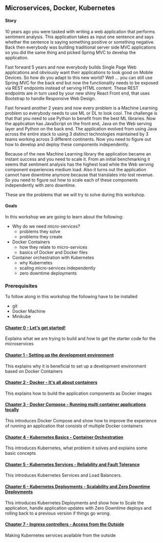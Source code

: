 ## Microservices, Docker, Kubernetes

#### Story

10 years ago you were tasked with writing a web application that performs sentiment analysis. This application takes as input one sentence and says whether the sentence is saying something positive or something negative. Back then everybody was building traditional server side MVC applications so you did the same thing and picked Spring MVC to develop the application.

Fast forward 5 years and now everybody builds Single Page Web applications and obviously want their applications to look good on Mobile Devices. So how do you adapt to this new world? Well ... you can still use Spring MVC for the back end but now the functionality needs to be exposed via REST endpoints instead of serving HTML content. These REST endpoints are in turn used by your new shiny React Front end, that uses Bootstrap to handle Responsive Web Design.

Fast forward another 2 years and now every problem is a Machine Learning problem so everybody needs to use ML or DL to look cool. The challenge is that that you need to use Python to benefit from the best ML libraries. Now the application has JavaScript on the front end, Java on the Web serving layer and Python on the back end. The application evolved from using Java across the entire stack to using 3 distinct technologies maintained by 3 teams working across 3 different continents. Now you need to figure out how to develop and deploy these components independently.

Because of the new Machine Learning library the application became an instant success and you need to scale it. From an initial benchmarking it seems that sentiment analysis has the highest load while the Web serving component experiences medium load. Also it turns out the application cannot have downtime anymore because that translates into lost revenue. So you need to figure out how to scale each of these components independently with zero downtime.

These are the problems that we will try to solve during this workshop.

#### Goals
In this workshop we are going to learn about the following:
* Why do we need micro-services?
  * problems they solve
  * problems they create
* Docker Containers
  * how they relate to micro-services
  * basics of Docker and Docker files
* Container orchestration with Kubernetes
  * why Kubernetes  
  * scaling micro-services independently
  * zero downtime deployments

### Prerequisites
To follow along in this workshop the following have to be installed
* git
* Docker Machine
* Minikube

#### [Chapter 0 - Let's get started!](labs/lab0-basicSetup/README.md)
Explains what we are trying to build and how to get the starter code for the microservices
#### [Chapter 1 - Setting up the development environment](labs/lab1-devSetup/README.md)
This explains why it is beneficial to set up a development environment based on Docker Containers
#### [Chapter 2 - Docker - It's all about containers](labs/lab2-containers/README.md)
This explains how to build the application components as Docker images
#### [Chapter 3 - Docker Compose - Running multi container applications locally](labs/lab3-dockerCompose/README.md)
This introduces Docker Compose and show how to improve the experience of running an application that consists of multiple Docker containers
#### [Chapter 4 - Kubernetes Basics - Container Orchestration](labs/lab4-pods/README.md)
This introduces Kubernetes, what problem it solves and explains some basic concepts
#### [Chapter 5 - Kubernetes Services - Reliability and Fault Tolerance](labs/lab5-services/README.md)
This introduces Kubernetes Services and Load Balancers.
#### [Chapter 6 - Kubernetes Deployments - Scalability and Zero Downtime Deployments](labs/lab6-deployments/README.md)
This introduces Kubernetes Deployments and show how to Scale the application, handle application updates with Zero Downtime deploys and rolling back to a previous version if things go wrong.
#### [Chapter 7 - Ingress controllers - Access from the Outside](labs/lab7-ingress/README.md)
Making Kubernetes services available from the outside
